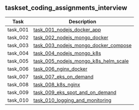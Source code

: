 ## taskset_coding_assignments_interview

| Task | Description |
| --- | --- |
| task_001 | [task_001_nodejs_docker_app](task_001_nodejs_docker_app) |
| task_002 | [task_002_nodejs_mongo_docker](task_002_nodejs_mongo_docker) |
| task_003 | [task_003_nodejs_mongo_docker_compose](task_003_nodejs_mongo_docker_compose) |
| task_004 | [task_004_nodejs_mongo_k8s](task_004_nodejs_mongo_k8s) |
| task_005 | [task_005_nodejs_mongo_k8s_helm_scale](task_005_nodejs_mongo_k8s_helm_scale) |
| task_006 | [task_006_nginx_docker](task_006_nginx_docker) |
| task_007 | [task_007_eks_on_demand](task_007_eks_on_demand) |
| task_008 | [task_008_k8s_nginx](task_008_k8s_nginx) |
| task_009 | [task_009_eks_spot_and_on_demand](task_009_eks_spot_and_on_demand) |
| task_010 | [task_010_logging_and_monitoring](task_010_logging_and_monitoring) |

